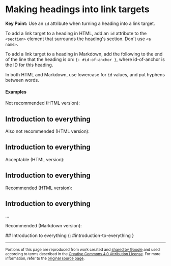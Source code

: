 # Making headings into link targets

**Key Point:** Use an `id` attribute when turning a heading into a link target.

To add a link target to a heading in HTML, add an `id` attribute to the
`<section>` element that surrounds the heading's section. Don't use `<a name>`.

To add a link target to a heading in Markdown, add the following to the end of
the line that the heading is on: `{: #id-of-anchor }`, where id-of-anchor is the
ID for this heading.

In both HTML and Markdown, use lowercase for `id` values, and put hyphens
between words.

#### Examples

Not recommended (HTML version):

<h2><a name="Introduction\_To\_Everything">Introduction to everything</a></h2>

Also not recommended (HTML version):

<a name="Introduction\_To\_Everything"></a>

<h2>Introduction to everything</h2>

Acceptable (HTML version):

<h2 id="introduction-to-everything">Introduction to everything</h2>

Recommended (HTML version):

<section id="introduction-to-everything">
<h2>Introduction to everything</h2>
...
</section>

Recommended (Markdown version):

\## Introduction to everything {: #introduction-to-everything }

---

<small>Portions of this page are reproduced from work created and
[shared by Google](https://developers.google.com/readme/policies/) and used
according to terms described in the
[Creative Commons 4.0 Attribution License](https://creativecommons.org/licenses/by/4.0/).
For more information, refer to the
[original source page](https://developers.google.com/style/headings-targets).</small>
